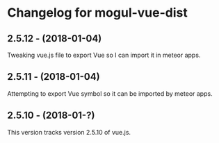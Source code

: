 # Changelog for mogul-vue-dist

## 2.5.12 - (2018-01-04)

Tweaking vue.js file to export Vue so I can import it in meteor apps.

## 2.5.11 - (2018-01-04)

Attempting to export Vue symbol so it can be imported by meteor apps.

## 2.5.10 - (2018-01-?)

This version tracks version 2.5.10 of vue.js.
